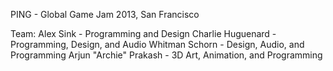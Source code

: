 PING - Global Game Jam 2013, San Francisco

Team:
Alex Sink - Programming and Design
Charlie Huguenard - Programming, Design, and Audio
Whitman Schorn - Design, Audio, and Programming
Arjun "Archie" Prakash - 3D Art, Animation, and Programming

